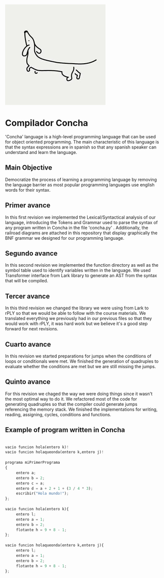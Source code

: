 ![alt text](https://github.com/gabrielacorona/compilador-concha/blob/main/misc/Logo.jpeg)
# Compilador Concha
'Concha' language is a high-level programming language that can be used for object oriented programming. The main characteristic of this language is that the syntax expressions are in spanish so that any spanish speaker can understand and learn the language.

## Main Objective
Democratize the process of learning a programming language by removing the language barrier as most popular programming languages use english words for their syntax.

## Primer avance
In this first revision we implemented the Lexical/Syntactical analysis of our language, introducing the Tokens and Grammar used to parse the syntax of any program written in Concha in the file 'concha.py' . Additionally, the railroad diagrams are attached in this repository that display graphically the BNF grammar we designed for our programming language.

## Segundo avance
In this second revision we implemented the function directory as well as the symbol table used to identify variables written in the language. We used Transformer interface from Lark library to generate an AST from the syntax that will be compiled.

## Tercer avance
In this third revision we changed the library we were using from Lark to rPLY so that we would be able to follow with the course materials. We translated everything we previously had in our previous files so that they would work with rPLY, it was hard work but we believe it's a good step forward for next revisions.

## Cuarto avance
In this revision we started preparations for jumps when the conditions of loops or conditionals were met. We finished the generation of quadruples to evaluate whether the conditions are met but we are still missing the jumps.

## Quinto avance
For this revision we chaged the way we were doing things since it wasn't the most optimal way to do it. We refactored most of the code for generating quadruples so that the compiler could generate jumps referencing the memory stack. We finished the implementations for writing, reading, assigning, cycles, conditions and functions.

## Example of program written in Concha
```python

vacio funcion hola(entero k)!
vacio funcion holaqueonda(entero k,entero j)!

programa miPrimerPrograma
{    
     entero a;
     entero b = 2;
     entero c = a;
     entero d = a + 2 + 1 + (3 / 4 * 3);
     escribir("Hola mundo!");
};

vacio funcion hola(entero k){
     entero l;
     entero a = 1;
     entero b = 2;
     flotante h = 9 + 8 - 1;
};

vacio funcion holaqueonda(entero k,entero j){
     entero l;
     entero a = 1;
     entero b = 2;
     flotante h = 9 + 8 - 1;
};